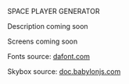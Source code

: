 SPACE PLAYER GENERATOR

Description coming soon

Screens coming soon

Fonts source: [dafont.com](https://www.dafont.com/fr/)

Skybox source: [doc.babylonjs.com](https://doc.babylonjs.com/resources/playground_textures#cubetextures)
